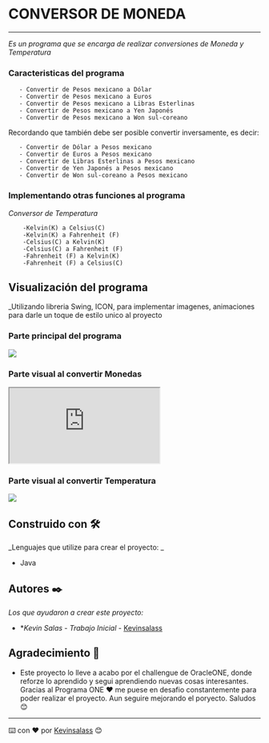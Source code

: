 # CONVERSOR DE MONEDA
---
_Es un programa que se encarga de realizar conversiones de Moneda y Temperatura_

### Caracteristicas del programa

       - Convertir de Pesos mexicano a Dólar
       - Convertir de Pesos mexicano a Euros
       - Convertir de Pesos mexicano a Libras Esterlinas
       - Convertir de Pesos mexicano a Yen Japonés
       - Convertir de Pesos mexicano a Won sul-coreano

Recordando que también debe ser posible convertir inversamente, es decir:

       - Convertir de Dólar a Pesos mexicano 
       - Convertir de Euros a Pesos mexicano 
       - Convertir de Libras Esterlinas a Pesos mexicano 
       - Convertir de Yen Japonés a Pesos mexicano 
       - Convertir de Won sul-coreano a Pesos mexicano 
       
### Implementando otras funciones al programa

_Conversor de Temperatura_

        -Kelvin(K) a Celsius(C)
        -Kelvin(K) a Fahrenheit (F)
        -Celsius(C) a Kelvin(K)
        -Celsius(C) a Fahrenheit (F)
        -Fahrenheit (F) a Kelvin(K)
        -Fahrenheit (F) a Celsius(C)

## Visualización del programa

_Utilizando libreria Swing, ICON, para implementar imagenes, animaciones para darle un toque de estilo unico al proyecto

### Parte principal del programa


<img src  = "C:\Users\Edgar\OneDrive\Documentos\challenge\Desafio\src\imagen-challengue\parte1.png">


### Parte visual al convertir Monedas

<iframe src="https://github.com/kevinsalass/challengue-conversor/blob/master/Desafio/src/imagen-challengue/parte2.png" ></iframe>


### Parte visual al convertir Temperatura 


<img src  = "C:\Users\Edgar\OneDrive\Documentos\challenge\Desafio\src\imagen-challengue\parte3.png">



## Construido con 🛠️

_Lenguajes que utilize para crear el proyecto: _

* Java 

## Autores ✒️

_Los que ayudaron a crear este proyecto:_

* **Kevin Salas* - *Trabajo Inicial* - [Kevinsalass](https://github.com/kevinsalass)

## Agradecimiento 🎁

* Este proyecto lo lleve a acabo por el challengue de OracleONE, donde reforze lo aprendido y segui aprendiendo nuevas cosas interesantes. Gracias al Programa ONE ❤️
me puese en desafio constantemente para poder realizar el proyecto. Aun seguire mejorando el poryecto. Saludos 😊



---
⌨️ con ❤️ por [Kevinsalass](https://github.com/kevinsalass) 😊